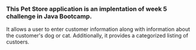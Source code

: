 ### This Pet Store application is an implentation of week 5 challenge in Java Bootcamp.

It allows a user to enter customer information along with information about the customer's dog or cat. Additionally, it provides a categorized listing of custoers.
